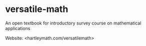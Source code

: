 # versatile-math
An open textbook for introductory survey course on mathematical applications

Website: <hartleymath.com/versatilemath>
